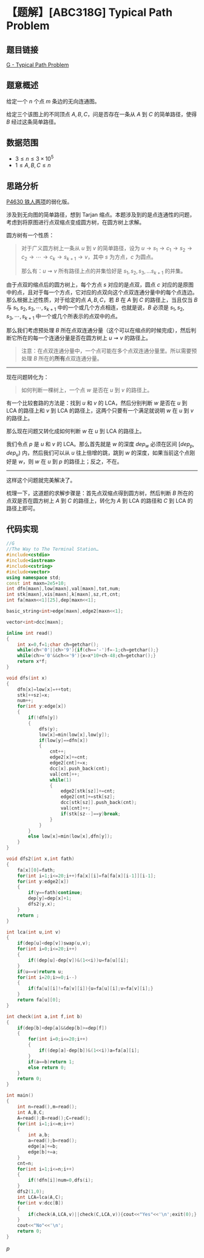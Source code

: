 # 【题解】[ABC318G] Typical Path Problem

## 题目链接

[G - Typical Path Problem](https://atcoder.jp/contests/abc318/tasks/abc318_g)

## 题意概述

给定一个 $n$ 个点 $m$ 条边的无向连通图。

给定三个该图上的不同顶点 $A,B,C$，问是否存在一条从 $A$ 到 $C$ 的简单路径，使得 $B$ 经过这条简单路径。

## 数据范围

- $3 \le n \le 3\times 10^5$
- $1 \le A,B,C \le n$

## 思路分析

[P4630 铁人两项](https://www.luogu.com.cn/problem/P4630)的弱化版。

涉及到无向图的简单路径，想到 Tarjan 缩点。本题涉及到的是点连通性的问题，考虑到将原图进行点双缩点变成圆方树，在圆方树上求解。

圆方树有一个性质：

> 对于广义圆方树上一条从 $u$ 到 $v$ 的简单路径，设为 $u \to s_1 \to c_1 \to s_2 \to c_2 \to \cdots \to c_k \to s_{k + 1} \to v$，其中 $s$ 为方点，$c$ 为圆点。
>
> 那么有：$u \rightsquigarrow v$ 所有路径上点的并集恰好是 $s_1, s_2, s_3, \ldots s_{k + 1}$ 的并集。

由于点双的缩点后的圆方树上，每个方点 $s$ 对应的是点双，圆点 $c$ 对应的是原图中的点，且对于每一个方点，它对应的点双向这个点双连通分量中的每个点连边。那么根据上述性质，对于给定的点 $A,B,C$，若 $B$ 在 $A$ 到 $C$ 的路径上，当且仅当 $B$ 与 $s_1,s_2,s_3,\cdots,s_{k+1}$ 中的一个或几个方点相连，也就是说，$B$ 必须是 $s_1,s_2,s_3,\cdots,s_{k+1}$ 中一个或几个所表示的点双中的点。

那么我们考虑预处理 $B$ 所在点双连通分量（这个可以在缩点的时候完成），然后判断它所在的每一个连通分量是否在圆方树上 $u\rightsquigarrow v$ 的路径上。

> 注意：在点双连通分量中，一个点可能在多个点双连通分量里。所以需要预处理 $B$ 所在的**所有**点双连通分量。

---

现在问题转化为：

> 如何判断一棵树上，一个点 $w$ 是否在 $u$ 到 $v$ 的路径上。

有一个比较套路的方法是：找到 $u$ 和 $v$ 的 LCA，然后分别判断 $w$ 是否在 $u$ 到 LCA 的路径上和 $v$ 到 LCA 的路径上，这两个只要有一个满足就说明 $w$ 在 $u$ 到 $v$ 的路径上。

那么现在问题又转化成如何判断 $w$ 在 $u$ 到 LCA 的路径上。

我们令点 $p$ 是 $u$ 和 $v$ 的 LCA。那么首先就是 $w$ 的深度 $dep_{w}$ 必须在区间 $[dep_{p},dep_{u})$ 内，然后我们可以从 $u$ 往上倍增的跳，跳到 $w$ 的深度，如果当前这个点刚好是 $w$，则 $w$ 在 $u$ 到 $p$ 的路径上；反之，不在。

---

这样这个问题就完美解决了。

梳理一下，这道题的求解步骤是：首先点双缩点得到圆方树，然后判断 $B$ 所在的点双是否在圆方树上 $A$ 到 $C$ 的路径上，转化为 $A$ 到 LCA 的路径和 $C$ 到 LCA 的路径上即可。

## 代码实现

```cpp
//G
//The Way to The Terminal Station…
#include<cstdio>
#include<iostream>
#include<cstring>
#include<vector>
using namespace std;
const int maxn=2e5+10;
int dfn[maxn],low[maxn],val[maxn],tot,num;
int stk[maxn],vis[maxn],k[maxn],sz,rt,cnt;
int fa[maxn<<1][25],dep[maxn<<1];

basic_string<int>edge[maxn],edge2[maxn<<1];

vector<int>dcc[maxn];

inline int read()
{
	int x=0,f=1;char ch=getchar();
	while(ch<'0'||ch>'9'){if(ch=='-')f=-1;ch=getchar();}
	while(ch>='0'&&ch<='9'){x=x*10+ch-48;ch=getchar();}
	return x*f;
}

void dfs(int x)
{
	dfn[x]=low[x]=++tot;
	stk[++sz]=x;
	num++;
	for(int y:edge[x])
	{
		if(!dfn[y])
		{
			dfs(y);
			low[x]=min(low[x],low[y]);
			if(low[y]==dfn[x])
			{
				cnt++;
				edge2[x]+=cnt;
				edge2[cnt]+=x;
				dcc[x].push_back(cnt);
				val[cnt]++;
				while(1)
				{
					edge2[stk[sz]]+=cnt;
					edge2[cnt]+=stk[sz];
					dcc[stk[sz]].push_back(cnt);
					val[cnt]++;
					if(stk[sz--]==y)break;
				}
			}
		}
		else low[x]=min(low[x],dfn[y]);
	}
}

void dfs2(int x,int fath)
{
	fa[x][0]=fath;
	for(int i=1;i<=20;i++)fa[x][i]=fa[fa[x][i-1]][i-1];
	for(int y:edge2[x])
	{
		if(y==fath)continue;
		dep[y]=dep[x]+1;
		dfs2(y,x);
	}
	return ;
}

int lca(int u,int v)
{
	if(dep[u]<dep[v])swap(u,v);
	for(int i=0;i<=20;i++)
	{
		if((dep[u]-dep[v])&(1<<i))u=fa[u][i];
	}
	if(u==v)return u;
	for(int i=20;i>=0;i--)
	{
		if(fa[u][i]!=fa[v][i]){u=fa[u][i];v=fa[v][i];}
	}
	return fa[u][0];
}

int check(int a,int f,int b)
{
	if(dep[b]<dep[a]&&dep[b]>=dep[f])
	{
		for(int i=0;i<=20;i++)
		{
			if((dep[a]-dep[b])&(1<<i))a=fa[a][i];
		}
		if(a==b)return 1;
		else return 0;
	}
	return 0;
}

int main()
{
	int n=read(),m=read();
	int A,B,C;
	A=read();B=read();C=read();
	for(int i=1;i<=m;i++)
	{
		int a,b;
		a=read();b=read();
		edge[a]+=b;
		edge[b]+=a;
	}
	cnt=n;
	for(int i=1;i<=n;i++)
	{
		if(!dfn[i])num=0,dfs(i);
	}
	dfs2(1,0);
	int LCA=lca(A,C);
	for(int v:dcc[B])
	{
		if(check(A,LCA,v)||check(C,LCA,v)){cout<<"Yes"<<'\n';exit(0);}
	}
	cout<<"No"<<'\n';
	return 0;
}
```



$\mathit{p}$
